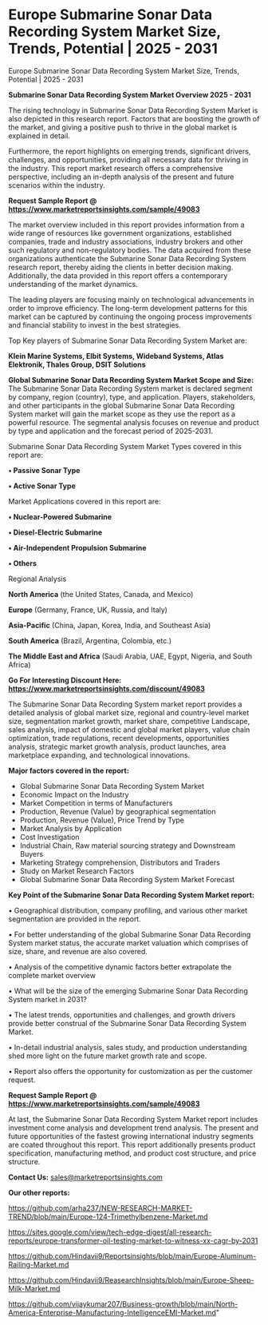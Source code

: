 # Europe Submarine Sonar Data Recording System Market Size, Trends, Potential | 2025 - 2031
Europe Submarine Sonar Data Recording System Market Size, Trends, Potential | 2025 - 2031

<Strong> Submarine Sonar Data Recording System Market Overview 2025 - 2031</strong>

The rising technology in Submarine Sonar Data Recording System Market is also depicted in this research report. Factors that are boosting the growth of the market, and giving a positive push to thrive in the global market is explained in detail.

Furthermore, the report highlights on emerging trends, significant drivers, challenges, and opportunities, providing all necessary data for thriving in the industry. This report market research offers a comprehensive perspective, including an in-depth analysis of the present and future scenarios within the industry.

<strong>Request Sample Report @ <a href=https://www.marketreportsinsights.com/sample/49083>https://www.marketreportsinsights.com/sample/49083</a></strong>

The market overview included in this report provides information from a wide range of resources like government organizations, established companies, trade and industry associations, industry brokers and other such regulatory and non-regulatory bodies. The data acquired from these organizations authenticate the Submarine Sonar Data Recording System research report, thereby aiding the clients in better decision making. Additionally, the data provided in this report offers a contemporary understanding of the market dynamics.

The leading players are focusing mainly on technological advancements in order to improve efficiency. The long-term development patterns for this market can be captured by continuing the ongoing process improvements and financial stability to invest in the best strategies.

Top Key players of Submarine Sonar Data Recording System Market are:

<strong>Klein Marine Systems, Elbit Systems, Wideband Systems, Atlas Elektronik, Thales Group, DSIT Solutions</strong>

<strong><b>Global Submarine Sonar Data Recording System Market Scope and Size:</b></strong>
The Submarine Sonar Data Recording System market is declared segment by company, region (country), type, and application. Players, stakeholders, and other participants in the global Submarine Sonar Data Recording System market will gain the market scope as they use the report as a powerful resource. The segmental analysis focuses on revenue and product by type and application and the forecast period of 2025-2031.

Submarine Sonar Data Recording System Market Types covered in this report are:

<strong>•  Passive Sonar Type

•  Active Sonar Type</strong>

Market Applications covered in this report are:

<strong>•  Nuclear-Powered Submarine

•  Diesel-Electric Submarine

•  Air-Independent Propulsion Submarine

•  Others</strong> 

Regional Analysis

<strong>North America</strong> (the United States, Canada, and Mexico)

<strong>Europe</strong> (Germany, France, UK, Russia, and Italy)

<strong>Asia-Pacific</strong> (China, Japan, Korea, India, and Southeast Asia)

<strong>South America</strong> (Brazil, Argentina, Colombia, etc.)

<strong>The Middle East and Africa</strong> (Saudi Arabia, UAE, Egypt, Nigeria, and South Africa)

<strong>Go For Interesting Discount Here: <a href=https://www.marketreportsinsights.com/discount/49083>https://www.marketreportsinsights.com/discount/49083</a></strong>

The Submarine Sonar Data Recording System market report provides a detailed analysis of global market size, regional and country-level market size, segmentation market growth, market share, competitive Landscape, sales analysis, impact of domestic and global market players, value chain optimization, trade regulations, recent developments, opportunities analysis, strategic market growth analysis, product launches, area marketplace expanding, and technological innovations.

<strong><b>Major factors covered in the report:</b></strong>
<ul>
  <li>Global Submarine Sonar Data Recording System Market </li>
  <li>Economic Impact on the Industry</li>
  <li>Market Competition in terms of Manufacturers</li>
  <li>Production, Revenue (Value) by geographical segmentation</li>
  <li>Production, Revenue (Value), Price Trend by Type</li>
  <li>Market Analysis by Application</li>
  <li>Cost Investigation</li>
  <li>Industrial Chain, Raw material sourcing strategy and Downstream Buyers</li>
  <li>Marketing Strategy comprehension, Distributors and Traders</li>
  <li>Study on Market Research Factors</li>
  <li>Global Submarine Sonar Data Recording System Market Forecast</li>
</ul>

<strong><b>Key Point of the Submarine Sonar Data Recording System Market report:</b></strong>

• Geographical distribution, company profiling, and various other market segmentation are provided in the report.

• For better understanding of the global Submarine Sonar Data Recording System market status, the accurate market valuation which comprises of size, share, and revenue are also covered.

• Analysis of the competitive dynamic factors better extrapolate the complete market overview

• What will be the size of the emerging Submarine Sonar Data Recording System market in 2031?

• The latest trends, opportunities and challenges, and growth drivers provide better construal of the Submarine Sonar Data Recording System Market.

• In-detail industrial analysis, sales study, and production understanding shed more light on the future market growth rate and scope.

• Report also offers the opportunity for customization as per the customer request.

<strong>Request Sample Report @ <a href=https://www.marketreportsinsights.com/sample/49083>https://www.marketreportsinsights.com/sample/49083</a></strong>

At last, the Submarine Sonar Data Recording System Market report includes investment come analysis and development trend analysis. The present and future opportunities of the fastest growing international industry segments are coated throughout this report. This report additionally presents product specification, manufacturing method, and product cost structure, and price structure.

<strong>Contact Us:</strong>
sales@marketreportsinsights.com

<strong>Our other reports:</strong>

<a href=https://github.com/arha237/NEW-RESEARCH-MARKET-TREND/blob/main/Europe-124-Trimethylbenzene-Market.md>https://github.com/arha237/NEW-RESEARCH-MARKET-TREND/blob/main/Europe-124-Trimethylbenzene-Market.md</a>

<a href=https://sites.google.com/view/tech-edge-digest/all-research-reports/europe-transformer-oil-testing-market-to-witness-xx-cagr-by-2031>https://sites.google.com/view/tech-edge-digest/all-research-reports/europe-transformer-oil-testing-market-to-witness-xx-cagr-by-2031</a>

<a href=https://github.com/Hindavii9/Reportsinsights/blob/main/Europe-Aluminum-Railing-Market.md>https://github.com/Hindavii9/Reportsinsights/blob/main/Europe-Aluminum-Railing-Market.md</a>

<a href=https://github.com/Hindavii9/ReasearchInsights/blob/main/Europe-Sheep-Milk-Market.md>https://github.com/Hindavii9/ReasearchInsights/blob/main/Europe-Sheep-Milk-Market.md</a>

<a href=https://github.com/vijaykumar207/Business-growth/blob/main/North-America-Enterprise-Manufacturing-IntelligenceEMI-Market.md>https://github.com/vijaykumar207/Business-growth/blob/main/North-America-Enterprise-Manufacturing-IntelligenceEMI-Market.md</a>"
